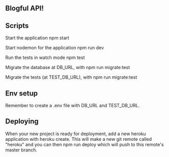 
## Blogful API!

## Scripts
Start the application npm start

Start nodemon for the application npm run dev

Run the tests in watch mode npm test

Migrate the database at DB_URL, with npm run migrate:test

Migrate the tests (at TEST_DB_URL), with npm run migrate:test

## Env setup
Remember to create a .env file with DB_URL and TEST_DB_URL.

## Deploying
When your new project is ready for deployment, add a new heroku application with heroku create. This will make a new git remote called "heroku" and you can then npm run deploy which will push to this remote's master branch.